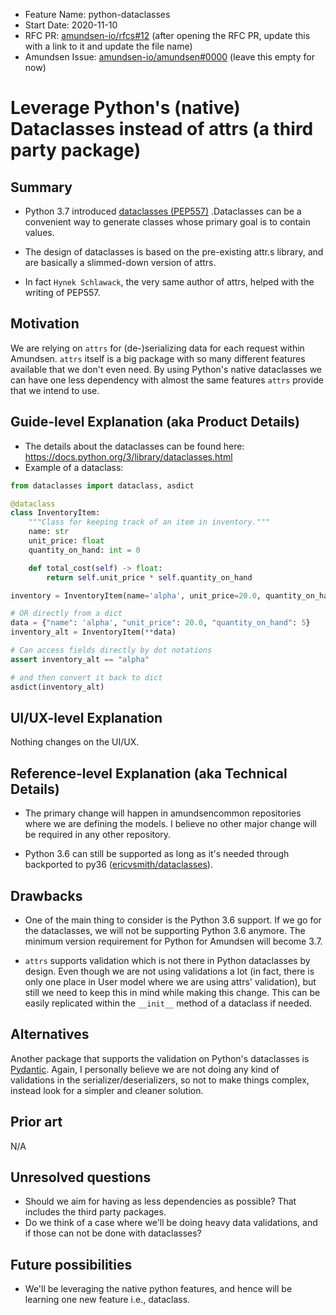 - Feature Name: python-dataclasses
- Start Date: 2020-11-10
- RFC PR: [amundsen-io/rfcs#12](https://github.com/amundsen-io/rfcs/pull/12) (after opening the RFC PR, update this with a link to it and update the file name)
- Amundsen Issue: [amundsen-io/amundsen#0000](https://github.com/amundsen-io/amundsen/issues/0000) (leave this empty for now)

# Leverage Python's (native) Dataclasses instead of attrs (a third party package)

## Summary

- Python 3.7 introduced [dataclasses (PEP557)](https://docs.python.org/3/library/dataclasses.html) .Dataclasses can be a convenient way to generate classes whose primary goal is to contain values. 
- The design of dataclasses is based on the pre-existing attr.s library, and are basically a slimmed-down version of attrs. 

- In fact `Hynek Schlawack`, the very same author of attrs, helped with the writing of PEP557.

## Motivation

We are relying on `attrs` for (de-)serializing data for each request within Amundsen. 
`attrs` itself is a big package with so many different features available that we don't even need. 
By using Python's native dataclasses we can have one less dependency with almost the same features `attrs` provide that we intend to use.

## Guide-level Explanation (aka Product Details)

-  The details about the dataclasses can be found here: https://docs.python.org/3/library/dataclasses.html
-  Example of a dataclass:
```python
from dataclasses import dataclass, asdict

@dataclass
class InventoryItem:
    """Class for keeping track of an item in inventory."""
    name: str
    unit_price: float
    quantity_on_hand: int = 0

    def total_cost(self) -> float:
        return self.unit_price * self.quantity_on_hand

inventory = InventoryItem(name='alpha', unit_price=20.0, quantity_on_hand=5)

# OR directly from a dict
data = {"name": 'alpha', "unit_price": 20.0, "quantity_on_hand": 5}
inventory_alt = InventoryItem(**data)

# Can access fields directly by dot notations
assert inventory_alt == "alpha"

# and then convert it back to dict 
asdict(inventory_alt)
```

## UI/UX-level Explanation

Nothing changes on the UI/UX.

## Reference-level Explanation (aka Technical Details)

- The primary change will happen in amundsencommon repositories where we are defining the models. I believe no other major change 
will be required in any other repository. 

- Python 3.6 can still be supported as long as it's needed through  backported to py36 ([ericvsmith/dataclasses](https://github.com/ericvsmith/dataclasses)). 

## Drawbacks

- One of the main thing to consider is the Python 3.6 support. If we go for the dataclasses, we will not be supporting 
Python 3.6 anymore. The minimum version requirement for Python for Amundsen will become 3.7.

- `attrs` supports validation which is not there in Python dataclasses by design. Even though we are not using validations 
a lot (in fact, there is only one place in User model where we are using attrs' validation), but still we need to keep 
this in mind while making this change. This can be easily replicated within the `__init__` method of a dataclass if needed.
  

## Alternatives
Another package that supports the validation on Python's dataclasses is [Pydantic](https://pydantic-docs.helpmanual.io/). 
Again, I personally believe we are not doing any kind of validations in the serializer/deserializers, so not to make things 
complex, instead look for a simpler and cleaner solution. 


## Prior art
N/A

## Unresolved questions

- Should we aim for having as less dependencies as possible? That includes the third party packages. 
- Do we think of a case where we'll be doing heavy data validations, and if those can not be done with dataclasses?

## Future possibilities

- We'll be leveraging the native python features, and hence will be learning one new feature i.e., dataclass.
